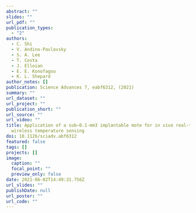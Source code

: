 ```yaml
---
abstract: ""
slides: ""
url_pdf: ""
publication_types:
  - "2"
authors:
  - C. Shi
  - V. Andino-Pavlovsky
  - S. A. Lee
  - T. Costa
  - J. Elloian
  - E. E. Konofagou
  - K. L. Shepard
author_notes: []
publication: Science Advances 7, eabf6312, (2021)
summary: ""
url_dataset: ""
url_project: ""
publication_short: ""
url_source: ""
url_video: ""
title: Application of a sub–0.1-mm3 implantable mote for in vivo real-time
  wireless temperature sensing
doi: 10.1126/sciadv.abf6312
featured: false
tags: []
projects: []
image:
  caption: ""
  focal_point: ""
  preview_only: false
date: 2021-06-02T14:49:31.756Z
url_slides: ""
publishDate: null
url_poster: ""
url_code: ""
---
```

